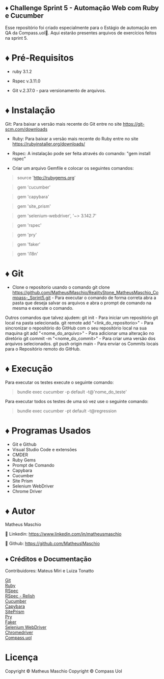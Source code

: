 ## ♦️ Challenge Sprint 5 - Automação Web com Ruby e Cucumber
Esse repositório foi criado especialmente para o Estágio de automação em QA da Compass.uol🧭.
Aqui estarão presentes arquivos de exercícios feitos na sprint 5.

# ♦️ Pré-Requisitos
* ruby 3.1.2

* Rspec v.3.11.0 

* Git v.2.37.0 - para versionamento de arquivos.

# ♦️ Instalação
Git: Para baixar a versão mais recente do Git entre no site https://git-scm.com/downloads

* Ruby: Para baixar a versão mais recente do Ruby entre no site https://rubyinstaller.org/downloads/

* Rspec: A instalação pode ser feita através do comando:  "gem install rspec"

* Criar um arquivo Gemfile e colocar os seguintes comandos:

>source 'http://rubygems.org'

> gem 'cucumber'

> gem 'capybara'

> gem 'site_prism'

> gem 'selenium-webdriver', '~> 3.142.7'

> gem 'rspec'

> gem 'pry'

> gem 'faker'

> gem 'i18n'



# ♦️ Git
* Clone o repositorio usando o comando git clone https://github.com/MatheuslMaschio/RealityStone_MatheusMaschio_Compass-_Sprint5.git - Para executar o comando de forma correta abra a pasta que deseja salvar os arquivos e abra o prompt de comando na mesma e execute o comando.

Outros comandos que talvez ajudem:
git init - Para iniciar um repositório git local na pasta selecionada.
git remote add "<link_do_repositorio>" - Para sincronizar o repositório do GitHub com o seu repositório local na sua maquina 
git add "<nome_do_arquivo>" -  Para adicionar uma alteração no diretório
git commit -m "<nome_do_commit>" - Para criar uma versão dos arquivos selecionados.
git push origin main - Para enviar os Commits locais para o Repositório remoto do GitHub.


# ♦️ Execução 
Para executar os testes execute o seguinte comando:

>bundle exec cucumber -p default -t@'nome_do_teste'

Para executar todos os testes de uma só vez use o seguinte comando:

>bundle exec cucumber -pt default -t@regression

# ♦️ Programas Usados
* Git e Github
* Visual Studio Code e extensões
* CMDER
* Ruby Gems
* Prompt de Comando
* Capybara
* Cucumber
* Site Prism
* Selenium WebDriver
* Chrome Driver

# ♦️ Autor 
Matheus Maschio

 🔗 Linkedin: https://www.linkedin.com/in/matheusmaschio
 
 🔗 Github: https://github.com/MatheuslMaschio
 
 ## ♦️ Créditos e Documentação
 Contribuidores: Mateus Miri e Luiza Tonatto
 
[Git](https://git-scm.com/doc)  
[Ruby](https://www.ruby-lang.org/pt/documentation/)  
[RSpec](https://rspec.info/documentation/)  
[RSpec - Relish](https://relishapp.com/rspec/docs/)  
[Cucumber](https://github.com/cucumber/cucumber-ruby)  
[Capybara](https://github.com/teamcapybara/capybara)  
[SitePrism](https://github.com/site-prism/site_prism)  
[Pry](https://github.com/pry/pry)  
[Faker](https://github.com/faker-ruby/faker)  
[Selenium WebDriver](https://github.com/SeleniumHQ/selenium)  
[Chromedriver](https://chromedriver.chromium.org/downloads)  
[Compass.uol](https://compass.uol/)  
 
 # Licença
 Copyright © Matheus Maschio
 Copyright © Compass Uol

